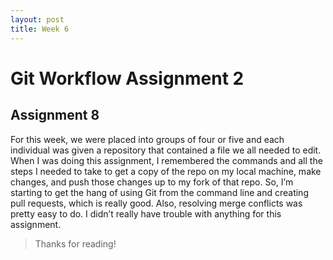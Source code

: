 ```yaml
---
layout: post
title: Week 6
---
```



# Git Workflow Assignment 2
## Assignment 8

For this week, we were placed into groups of four or five and each individual was given a repository that contained a file we all needed to edit. When I was doing this assignment, I remembered the commands and all the steps I needed to take to get a copy of the repo on my local machine, make changes, and push those changes up to my fork of that repo. So, I’m starting to get the hang of using Git from the command line and creating pull requests, which is really good. Also, resolving merge conflicts was pretty easy to do. I didn’t really have trouble with anything for this assignment. 

> Thanks for reading!
